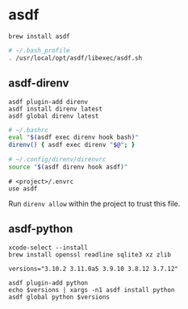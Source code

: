 # asdf
```
brew install asdf
```

```bash
# ~/.bash_profile
. /usr/local/opt/asdf/libexec/asdf.sh
```

## asdf-direnv
```
asdf plugin-add direnv
asdf install direnv latest
asdf global direnv latest
```

```bash
# ~/.bashrc
eval "$(asdf exec direnv hook bash)"
direnv() { asdf exec direnv "$@"; }
```

```bash
# ~/.config/direnv/direnvrc
source "$(asdf direnv hook asdf)"
```

```
# <project>/.envrc
use asdf
```

Run `direnv allow` within the project to trust this file.

## asdf-python
```
xcode-select --install
brew install openssl readline sqlite3 xz zlib

versions="3.10.2 3.11.0a5 3.9.10 3.8.12 3.7.12"

asdf plugin-add python
echo $versions | xargs -n1 asdf install python 
asdf global python $versions
```
